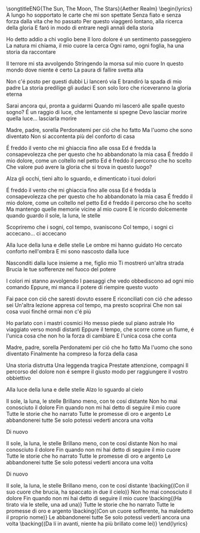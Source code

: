 \songtitleENG{The Sun, The Moon, The Stars}{Aether Realm}
\begin{lyrics}
A lungo ho sopportato le carte che mi son spettate
Senza fiato e senza forza dalla vita che ho passato
Per questo viaggeró lontano, alla ricerca della gloria
E faró in modo di entrare negli annali della storia

Ho detto addio a chi voglio bene
Il loro dolore é un sentimento passeggiero
La natura mi chiama, il mio cuore la cerca
Ogni ramo, ogni foglia, ha una storia da raccontare

Il terrore mi sta avvolgendo
Stringendo la morsa sul mio cuore
In questo mondo dove niente é certo
La paura di fallire svetta alta

Non c'é posto per questi dubbi
Li lanceró via
E brandiró la spada di mio padre
La storia predilige gli audaci
E son solo loro che riceveranno la gloria eterna

Sarai ancora qui, pronta a guidarmi
Quando mi lasceró alle spalle questo sogno?
É un raggio di luce, che lentamente si spegne
Devo lasciar morire quella luce... lasciarla morire

Madre, padre, sorella
Perdonatemi per ció che ho fatto
Ma l'uomo che sono diventato
Non si accontenta più del conforto di casa

É freddo il vento che mi ghiaccia fino alle ossa
Ed é fredda la consapevolezza che per questo che ho abbandonato la mia casa
É freddo il mio dolore, come un coltello nel petto
Ed é freddo il percorso che ho scelto
Che valore puó avere la gloria che si trova in questo luogo?

Alza gli occhi, tieni alto lo sguardo, e dimenticato i tuoi dolori

É freddo il vento che mi ghiaccia fino alle ossa
Ed é fredda la consapevolezza che per questo che ho abbandonato la mia casa
É freddo il mio dolore, come un coltello nel petto
Ed é freddo il percorso che ho scelto
Ma mantengo quelle memorie vicine al mio cuore
E le ricordo dolcemente quando guardo il sole, la luna, le stelle

Scopriremo che i sogni, col tempo, svaniscono
Col tempo, i sogni ci accecano... ci accecano

Alla luce della luna e delle stelle
Le ombre mi hanno guidato
Ho cercato conforto nell'ombra
E mi sono nascosto dalla luce

Nasconditi dalla luce insieme a me, figlio mio
Ti mostreró un'altra strada
Brucia le tue sofferenze nel fuoco del potere

I colori mi stanno avvolgendo
I paesaggi che vedo obbediscono ad ogni mio comando
Eppure, mi manca il potere di riempire questo vuoto

Fai pace con ció che saresti dovuto essere
E riconciliati con ció che adesso sei
Un'altra lezione appresa col tempo, ma presto scoprirai
Che non sai cosa vuoi finché ormai non c'é più

Ho parlato con i mastri cosmici
Ho messo piede sul piano astrale
Ho viaggiato verso mondi distanti
Eppure il tempo, che scorre come un fiume, é l'unica cosa che non ho la forza di cambiare
E l'unica cosa che conta

Madre, padre, sorella
Perdonatemi per ció che ho fatto
Ma l'uomo che sono diventato
Finalmente ha compreso la forza della casa

Una storia distrutta
Una leggenda tragica
Prestate attenzione, compagni
Il percorso del dolore non é sempre il giusto modo per raggiungere il vostro obbiettivo

Alla luce della luna e delle stelle
Alzo lo sguardo al cielo

Il sole, la luna, le stelle
Brillano meno, con te cosí distante
Non ho mai conosciuto il dolore
Fin quando non mi hai detto di seguire il mio cuore
Tutte le storie che ho narrato
Tutte le promesse di oro e argento
Le abbandonerei tutte
Se solo potessi vederti ancora una volta

Di nuovo

Il sole, la luna, le stelle
Brillano meno, con te cosí distante
Non ho mai conosciuto il dolore
Fin quando non mi hai detto di seguire il mio cuore
Tutte le storie che ho narrato
Tutte le promesse di oro e argento
Le abbandonerei tutte
Se solo potessi vederti ancora una volta

Di nuovo

Il sole, la luna, le stelle
Brillano meno, con te cosí distante
\backing{(Con il suo cuore che brucia, ha spaccato in due il cielo)}
Non ho mai conosciuto il dolore
Fin quando non mi hai detto di seguire il mio cuore
\backing{(Ha tirato via le stelle, una ad una)}
Tutte le storie che ho narrato
Tutte le promesse di oro e argento
\backing{(Con un cuore sofferente, ha maledetto il proprio nome)}
Le abbandonerei tutte
Se solo potessi vederti ancora una volta
\backing{(Da lí in avanti, niente ha più brillato come lei)}
\end{lyrics}
